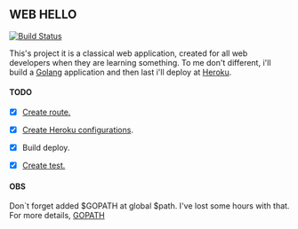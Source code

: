 WEB HELLO
---------

[![Build Status](https://travis-ci.org/riquellopes/web-hello.svg?branch=master)](https://travis-ci.org/riquellopes/web-hello)

  This's project it is a classical web application, created for all web developers when they are learning something.
To me don't different, i'll build a [Golang](https://golang.org/) application and then last i'll deploy at [Heroku](https://www.heroku.com/).


#### TODO
 * [x] [Create route.](https://github.com/riquellopes/golang/blob/master/http-server/main.go)
 * [x] [Create Heroku configurations](https://devcenter.heroku.com/articles/getting-started-with-go#introduction).
 * [x] Build deploy.
 * [x] [Create test.](https://golang.org/src/net/http/httptest/example_test.go)


#### OBS
Don`t forget added $GOPATH at global $path. I've lost some hours with that. For more details, [GOPATH](https://golang.org/doc/code.html#GOPATH)
